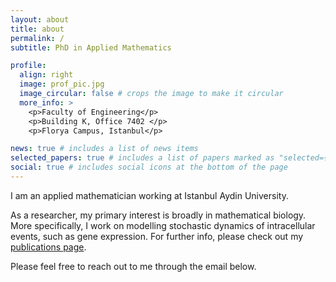 ```yaml
---
layout: about
title: about
permalink: /
subtitle: PhD in Applied Mathematics

profile:
  align: right
  image: prof_pic.jpg
  image_circular: false # crops the image to make it circular
  more_info: >
    <p>Faculty of Engineering</p>
    <p>Building K, Office 7402 </p>
    <p>Florya Campus, Istanbul</p>

news: true # includes a list of news items
selected_papers: true # includes a list of papers marked as "selected={true}"
social: true # includes social icons at the bottom of the page
---
```


I am an applied mathematician working at Istanbul Aydin University. 

As a researcher, my primary interest is broadly in mathematical biology. More specifically, I work on modelling stochastic dynamics of intracellular events, such as gene expression. For further info, please check out my [publications page](/candancelik.github.io/publications/).

Please feel free to reach out to me through the email below. 
